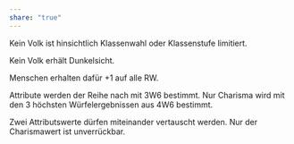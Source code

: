 ```yaml
---
share: "true"
---
```

Kein Volk ist hinsichtlich Klassenwahl oder Klassenstufe limitiert.

Kein Volk erhält Dunkelsicht.

Menschen erhalten dafür +1 auf alle RW.

Attribute werden der Reihe nach mit 3W6 bestimmt. Nur Charisma wird mit den 3 höchsten Würfelergebnissen aus 4W6 bestimmt. 

Zwei Attributswerte dürfen miteinander vertauscht werden. Nur der Charismawert ist unverrückbar.